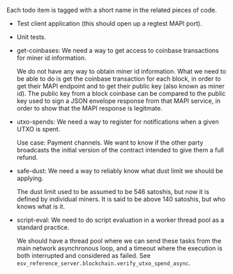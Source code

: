 Each todo item is tagged with a short name in the related pieces of code.

* Test client application (this should open up a regtest MAPI port).

* Unit tests.

* get-coinbases: We need a way to get access to coinbase transactions for miner id information.

  We do not have any way to obtain miner id information. What we need to be able to do is get the
  coinbase transaction for each block, in order to get their MAPI endpoint and to get their
  public key (also known as miner id). The public key from a block coinbase can be compared to
  the public key used to sign a JSON envelope response from that MAPI service, in order to show
  that the MAPI response is legitmate.

* utxo-spends: We need a way to register for notifications when a given UTXO is spent.

  Use case: Payment channels. We want to know if the other party broadcasts the initial version
  of the contract intended to give them a full refund.

* safe-dust: We need a way to reliably know what dust limit we should be applying.

  The dust limit used to be assumed to be 546 satoshis, but now it is defined by individual miners.
  It is said to be above 140 satoshis, but who knows what is it.

* script-eval: We need to do script evaluation in a worker thread pool as a standard practice.

  We should have a thread pool where we can send these tasks from the main network asynchronous
  loop, and a timeout where the execution is both interrupted and considered as failed.
  See `esv_reference_server.blockchain.verify_utxo_spend_async`.
